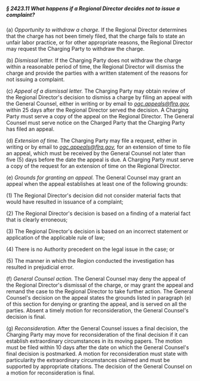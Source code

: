 ##### § 2423.11 What happens if a Regional Director decides not to issue a complaint? #####

(a) *Opportunity to withdraw a charge.* If the Regional Director determines that the charge has not been timely filed, that the charge fails to state an unfair labor practice, or for other appropriate reasons, the Regional Director may request the Charging Party to withdraw the charge.

(b) *Dismissal letter.* If the Charging Party does not withdraw the charge within a reasonable period of time, the Regional Director will dismiss the charge and provide the parties with a written statement of the reasons for not issuing a complaint.

(c) *Appeal of a dismissal letter.* The Charging Party may obtain review of the Regional Director's decision to dismiss a charge by filing an appeal with the General Counsel, either in writing or by email to *ogc.appeals@flra.gov,* within 25 days after the Regional Director served the decision. A Charging Party must serve a copy of the appeal on the Regional Director. The General Counsel must serve notice on the Charged Party that the Charging Party has filed an appeal.

(d) *Extension of time.* The Charging Party may file a request, either in writing or by email to *ogc.appeals@flra.gov,* for an extension of time to file an appeal, which must be received by the General Counsel not later than five (5) days before the date the appeal is due. A Charging Party must serve a copy of the request for an extension of time on the Regional Director.

(e) *Grounds for granting an appeal.* The General Counsel may grant an appeal when the appeal establishes at least one of the following grounds:

(1) The Regional Director's decision did not consider material facts that would have resulted in issuance of a complaint;

(2) The Regional Director's decision is based on a finding of a material fact that is clearly erroneous;

(3) The Regional Director's decision is based on an incorrect statement or application of the applicable rule of law;

(4) There is no Authority precedent on the legal issue in the case; or

(5) The manner in which the Region conducted the investigation has resulted in prejudicial error.

(f) *General Counsel action.* The General Counsel may deny the appeal of the Regional Director's dismissal of the charge, or may grant the appeal and remand the case to the Regional Director to take further action. The General Counsel's decision on the appeal states the grounds listed in paragraph (e) of this section for denying or granting the appeal, and is served on all the parties. Absent a timely motion for reconsideration, the General Counsel's decision is final.

(g) *Reconsideration.* After the General Counsel issues a final decision, the Charging Party may move for reconsideration of the final decision if it can establish extraordinary circumstances in its moving papers. The motion must be filed within 10 days after the date on which the General Counsel's final decision is postmarked. A motion for reconsideration must state with particularity the extraordinary circumstances claimed and must be supported by appropriate citations. The decision of the General Counsel on a motion for reconsideration is final.